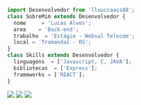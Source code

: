 ```js
import Desenvolvedor from 'lluuccaass88';
class SobreMim extends Desenvolvedor {
  nome     = 'Lucas Alves';
  area    = 'Back-end';
  trabalho  = 'Estágio - Websul Telecom';
  local = 'Tramandaí - RS';
}
class Skills extends Desenvolvedor {
  linguagens  = ['Javascript, C, JAVA'];
  bibliotecas  = ['Express'];
  frameworks = ['REACT'];
}
```

<p align="left">
  <a href="https://mail.google.com/mail/u/0/#inbox" alt="Gmail">
  <img src="https://img.shields.io/badge/-Gmail-FF0000?style=flat-square&labelColor=FF0000&logo=gmail&logoColor=white&link=https://mail.google.com/mail/u/0/#inbox" /></a>

  <a href="https://www.linkedin.com/in/lucas-alves-071189185/" alt="Linkedin">
  <img src="https://img.shields.io/badge/-Linkedin-0e76a8?style=flat-square&logo=Linkedin&logoColor=white&link=https://www.linkedin.com/in/lucas-alves-071189185/" /></a>
  
  <a alt="Lattes">
  <img src="http://lattes.cnpq.br/8810544522018532" /></a>

</p> 
